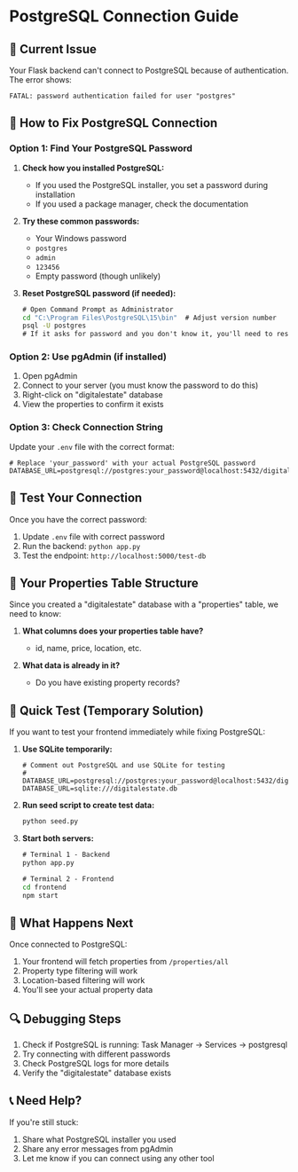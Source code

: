# PostgreSQL Connection Guide

## 🚨 Current Issue
Your Flask backend can't connect to PostgreSQL because of authentication. The error shows:
```
FATAL: password authentication failed for user "postgres"
```

## 🔧 How to Fix PostgreSQL Connection

### Option 1: Find Your PostgreSQL Password
1. **Check how you installed PostgreSQL:**
   - If you used the PostgreSQL installer, you set a password during installation
   - If you used a package manager, check the documentation

2. **Try these common passwords:**
   - Your Windows password
   - `postgres`
   - `admin`
   - `123456`
   - Empty password (though unlikely)

3. **Reset PostgreSQL password (if needed):**
   ```cmd
   # Open Command Prompt as Administrator
   cd "C:\Program Files\PostgreSQL\15\bin"  # Adjust version number
   psql -U postgres
   # If it asks for password and you don't know it, you'll need to reset it
   ```

### Option 2: Use pgAdmin (if installed)
1. Open pgAdmin
2. Connect to your server (you must know the password to do this)
3. Right-click on "digitalestate" database
4. View the properties to confirm it exists

### Option 3: Check Connection String
Update your `.env` file with the correct format:
```env
# Replace 'your_password' with your actual PostgreSQL password
DATABASE_URL=postgresql://postgres:your_password@localhost:5432/digitalestate
```

## 🧪 Test Your Connection
Once you have the correct password:

1. Update `.env` file with correct password
2. Run the backend: `python app.py`
3. Test the endpoint: `http://localhost:5000/test-db`

## 🎯 Your Properties Table Structure
Since you created a "digitalestate" database with a "properties" table, we need to know:

1. **What columns does your properties table have?**
   - id, name, price, location, etc.
   
2. **What data is already in it?**
   - Do you have existing property records?

## 🚀 Quick Test (Temporary Solution)
If you want to test your frontend immediately while fixing PostgreSQL:

1. **Use SQLite temporarily:**
   ```env
   # Comment out PostgreSQL and use SQLite for testing
   # DATABASE_URL=postgresql://postgres:your_password@localhost:5432/digitalestate
   DATABASE_URL=sqlite:///digitalestate.db
   ```

2. **Run seed script to create test data:**
   ```cmd
   python seed.py
   ```

3. **Start both servers:**
   ```cmd
   # Terminal 1 - Backend
   python app.py
   
   # Terminal 2 - Frontend  
   cd frontend
   npm start
   ```

## 📝 What Happens Next
Once connected to PostgreSQL:
1. Your frontend will fetch properties from `/properties/all`
2. Property type filtering will work
3. Location-based filtering will work
4. You'll see your actual property data

## 🔍 Debugging Steps
1. Check if PostgreSQL is running: Task Manager → Services → postgresql
2. Try connecting with different passwords
3. Check PostgreSQL logs for more details
4. Verify the "digitalestate" database exists

## 📞 Need Help?
If you're still stuck:
1. Share what PostgreSQL installer you used
2. Share any error messages from pgAdmin
3. Let me know if you can connect using any other tool
